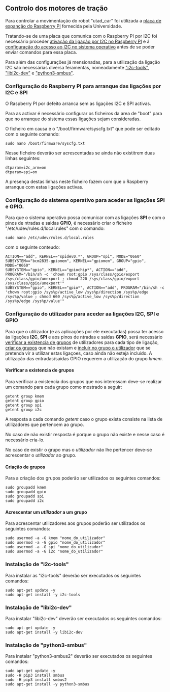 ## Controlo dos motores de tração
Para controlar a movimentação do robot "utad_car" foi utilizada a [placa de expanção do Raspberry PI](./Stepper%20Motor%20HAT%20for%20Raspberry%20Pi.md) fornecida pela Universidade.

Tratando-se de uma placa que comunica com o Raspberry PI por I2C foi necessário proceder [ativação da ligação por I2C no Raspberry PI](#configuração-do-raspberry-pi-para-arranque-das-ligações-por-i2c-e-spi) e á [configuração do acesso ao I2C no sistema operativo](#configuração-do-acesso-ao-i2c-no-sistema-operativo) antes de se poder enviar comandos para essa placa.

Para além das configurações já mensionadas, para a utilização da ligação I2C são necessárias diversa feramentas, nomeadamente ["i2c-tools"](#instalação-de-i2c-tools), ["libi2c-dev"](#instalação-de-libi2c-dev) e ["python3-smbus"](#instalação-de-python3-smbus).


### Configuração do Raspberry PI para arranque das ligações por I2C e SPI
O Raspberry PI por defeito arranca sem as ligações I2C e SPI activas.

Para as activar é necessário configurar os ficheiros da area de "boot" para que no arranque do sistema essas ligações sejam consideradas.

O ficheiro em causa é o "/boot/firmware/syscfg.txt" que pode ser editado com o seguinte comando:

    sudo nano /boot/firmware/syscfg.txt
    
Nesse ficheiro deverão ser acrescentadas se ainda não existitrem duas linhas seguintes:

    dtparam=i2c_arm=on
    dtparam=spi=on

A presença destas linhas neste ficheiro fazem com que o Raspberry arranque com estas ligações activas.


### Configuração do sistema operativo para aceder as ligações SPI e GPIO.
Para que o sistema operativo possa comunicar com as ligações __SPI__ e com o pinos de ntradas e saidas __GPIO__, é necessário criar o ficheiro "/etc/udev/rules.d/local.rules" com o comando:

    sudo nano /etc/udev/rules.d/local.rules

com o seguinte conteudo:

    ACTION=="add", KERNEL=="spidev0.*", GROUP="spi", MODE="0660"
    SUBSYSTEM=="bcm2835-gpiomem", KERNEL=="gpiomem", GROUP="gpio", MODE="0660"
    SUBSYSTEM=="gpio", KERNEL=="gpiochip*", ACTION=="add", PROGRAM="/bin/sh -c 'chown root:gpio /sys/class/gpio/export /sys/class/gpio/unexport ; chmod 220 /sys/class/gpio/export /sys/class/gpio/unexport'"
    SUBSYSTEM=="gpio", KERNEL=="gpio*", ACTION=="add", PROGRAM="/bin/sh -c 'chown root:gpio /sys%p/active_low /sys%p/direction /sys%p/edge /sys%p/value ; chmod 660 /sys%p/active_low /sys%p/direction /sys%p/edge /sys%p/value'"

### Configuração do utilizador para aceder aa ligações I2C, SPI e GPIO 
Para que o utilizador (e as aplicações por ele executadas) possa ter acesso ás ligações __I2C__, __SPI__ e aos pinos de ntradas e saidas __GPIO__, será necessário [verificar a existencia de grupos](#verificar-a-existencia-de-grupos) de utilizadores para cada tipo de ligação, [criar os grupos](#criação-de-grupos) que não existam e [incluir no grupo o utilizador](#acrescentar-um-utilizador-a-um-grupo) que se pretenda vir a utilizar estas ligaçoes, caso ainda não esteja incluido. A utilização das entradas/saidas GPIO requerem a utilização do grupo _kmem_.

#### Verificar a existencia de grupos
Para verificar a existencia dos grupos que nos interessam deve-se realizar um comando para cada grupo como mostrado a seguir:

    getent group kmem
    getent group gpio
    getent group spi
    getent group i2c

A resposta a cada comando _getent_ caso o grupo exista consiste na lista de utilizadores que pertencem ao grupo.

No caso de não existir resposta é porque o grupo não existe e nesse caso é necessário cria-lo.

No caso de existir o grupo mas o _utilizador_ não lhe pertencer deve-se acrescentar o _utilizador_ ao grupo.

#### Criação de grupos
Para a criação dos grupos poderão ser utilizados os seguintes comandos:

    sudo groupadd kmem
    sudo groupadd gpio
    sudo groupadd spi
    sudo groupadd i2c

#### Acrescentar um _utilizador_ a um grupo
Para acrescentar utilizadores aos grupos poderão ser utilizados os seguintes comandos:

    sudo usermod -a -G kmem "nome_do_utilizador"
    sudo usermod -a -G gpio "nome_do_utilizador"
    sudo usermod -a -G spi "nome_do_utilizador"
    sudo usermod -a -G i2c "nome_do_utilizador"
    
### Instalação de "i2c-tools"
Para instalar as "i2c-tools" deverão ser executados os seguintes comandos:

    sudo apt-get update -y
    sudo apt-get install -y i2c-tools
 
### Instalação de "libi2c-dev"
Para instalar "libi2c-dev" deverão ser executados os seguintes comandos:

    sudo apt-get update -y
    sudo apt-get install -y libi2c-dev
 
### Instalação de "python3-smbus"
Para instalar "python3-smbus2" deverão ser executados os seguintes comandos:

    sudo apt-get update -y
    sudo -H pip3 install smbus
    sudo -H pip3 install smbus2
    sudo apt-get install -y python3-smbus
 


